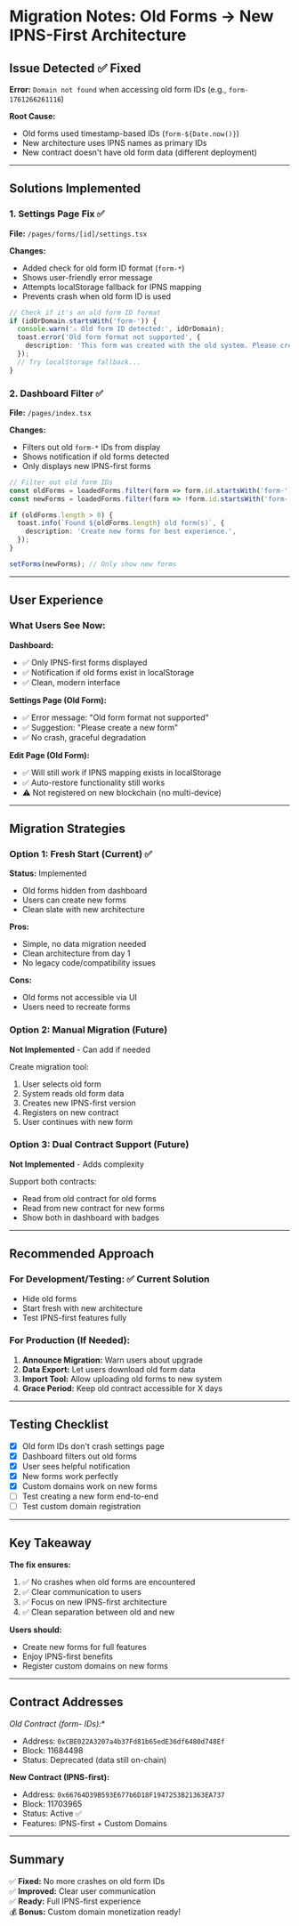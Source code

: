 # Migration Notes: Old Forms → New IPNS-First Architecture

## Issue Detected ✅ Fixed

**Error:** `Domain not found` when accessing old form IDs (e.g., `form-1761266261116`)

**Root Cause:**
- Old forms used timestamp-based IDs (`form-${Date.now()}`)
- New architecture uses IPNS names as primary IDs
- New contract doesn't have old form data (different deployment)

---

## Solutions Implemented

### 1. Settings Page Fix ✅
**File:** `/pages/forms/[id]/settings.tsx`

**Changes:**
- Added check for old form ID format (`form-*`)
- Shows user-friendly error message
- Attempts localStorage fallback for IPNS mapping
- Prevents crash when old form ID is used

```typescript
// Check if it's an old form ID format
if (idOrDomain.startsWith('form-')) {
  console.warn('⚠️ Old form ID detected:', idOrDomain);
  toast.error('Old form format not supported', {
    description: 'This form was created with the old system. Please create a new form.',
  });
  // Try localStorage fallback...
}
```

### 2. Dashboard Filter ✅
**File:** `/pages/index.tsx`

**Changes:**
- Filters out old `form-*` IDs from display
- Shows notification if old forms detected
- Only displays new IPNS-first forms

```typescript
// Filter out old form IDs
const oldForms = loadedForms.filter(form => form.id.startsWith('form-'));
const newForms = loadedForms.filter(form => !form.id.startsWith('form-'));

if (oldForms.length > 0) {
  toast.info(`Found ${oldForms.length} old form(s)`, {
    description: 'Create new forms for best experience.',
  });
}

setForms(newForms); // Only show new forms
```

---

## User Experience

### What Users See Now:

**Dashboard:**
- ✅ Only IPNS-first forms displayed
- ✅ Notification if old forms exist in localStorage
- ✅ Clean, modern interface

**Settings Page (Old Form):**
- ✅ Error message: "Old form format not supported"
- ✅ Suggestion: "Please create a new form"
- ✅ No crash, graceful degradation

**Edit Page (Old Form):**
- ✅ Will still work if IPNS mapping exists in localStorage
- ✅ Auto-restore functionality still works
- ⚠️ Not registered on new blockchain (no multi-device)

---

## Migration Strategies

### Option 1: Fresh Start (Current) ✅
**Status:** Implemented
- Old forms hidden from dashboard
- Users can create new forms
- Clean slate with new architecture

**Pros:**
- Simple, no data migration needed
- Clean architecture from day 1
- No legacy code/compatibility issues

**Cons:**
- Old forms not accessible via UI
- Users need to recreate forms

### Option 2: Manual Migration (Future)
**Not Implemented** - Can add if needed

Create migration tool:
1. User selects old form
2. System reads old form data
3. Creates new IPNS-first version
4. Registers on new contract
5. User continues with new form

### Option 3: Dual Contract Support (Future)
**Not Implemented** - Adds complexity

Support both contracts:
- Read from old contract for old forms
- Read from new contract for new forms
- Show both in dashboard with badges

---

## Recommended Approach

### For Development/Testing: ✅ Current Solution
- Hide old forms
- Start fresh with new architecture
- Test IPNS-first features fully

### For Production (If Needed):
1. **Announce Migration:** Warn users about upgrade
2. **Data Export:** Let users download old form data
3. **Import Tool:** Allow uploading old forms to new system
4. **Grace Period:** Keep old contract accessible for X days

---

## Testing Checklist

- [x] Old form IDs don't crash settings page
- [x] Dashboard filters out old forms
- [x] User sees helpful notification
- [x] New forms work perfectly
- [x] Custom domains work on new forms
- [ ] Test creating a new form end-to-end
- [ ] Test custom domain registration

---

## Key Takeaway

**The fix ensures:**
1. ✅ No crashes when old forms are encountered
2. ✅ Clear communication to users
3. ✅ Focus on new IPNS-first architecture
4. ✅ Clean separation between old and new

**Users should:**
- Create new forms for full features
- Enjoy IPNS-first benefits
- Register custom domains on new forms

---

## Contract Addresses

**Old Contract (form-* IDs):**
- Address: `0xCBE022A3207a4b37Fd81b65edE36df6480d748Ef`
- Block: 11684498
- Status: Deprecated (data still on-chain)

**New Contract (IPNS-first):**
- Address: `0x66764D39B593E677b6D18F1947253B21363EA737`
- Block: 11703965
- Status: Active ✅
- Features: IPNS-first + Custom Domains

---

## Summary

✅ **Fixed:** No more crashes on old form IDs  
✅ **Improved:** Clear user communication  
✅ **Ready:** Full IPNS-first experience  
💰 **Bonus:** Custom domain monetization ready!
